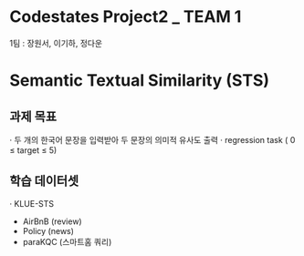 # Codestates Project2 _ TEAM 1
1팀 : 장원서, 이기하, 정다운

# Semantic Textual Similarity (STS)
## 과제 목표
· 두 개의 한국어 문장을 입력받아 두 문장의 의미적 유사도 출력
· regression task ( 0 ≤ target ≤ 5)

## 학습 데이터셋
· KLUE-STS
   - AirBnB (review)
   - Policy (news)
   - paraKQC (스마트홈 쿼리)
